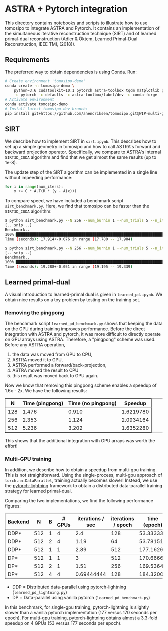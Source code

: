 # ASTRA + Pytorch integration

This directory contains notebooks and scripts to illustrate how to use
tomosipo to integrate ASTRA and Pytorch.  It contains an
implementation of the simultaneous iterative reconstruction technique
(SIRT) and of learned primal-dual reconstruction (Adler & Öktem,
Learned Primal-Dual Reconstruction, IEEE TMI, (2018)).

## Requirements

The preferred way to obtain dependencies is using Conda. Run:

``` bash
# Create environment 'tomosipo-demo'
conda create -n tomosipo-demo \
	python=3.6 cudatoolkit=10.1 pytorch astra-toolbox tqdm matplotlib pytorch-lightning \
	-c pytorch -c defaults -c astra-toolbox/label/dev -c conda-forge
# Activate environment
conda activate tomosipo-demo
# Install latest tomosipo dev-branch:
pip install git+https://github.com/ahendriksen/tomosipo.git@WIP-multi-gpu

```

## SIRT

We describe how to implement SIRT in `sirt.ipynb`. This describes how
to set up a simple geometry in tomosipo and how to call ASTRA's
forward and backward projection operator. Specifically, we compare to
ASTRA's internal `SIRT3D_CUDA` algorithm and find that we get almost
the same results (up to 1e-8).

The update step of the SIRT algorithm can be implemented in a single
line without impeeding performance:
``` python
for i in range(num_iters):
    x += C * A.T(R * (y - A(x)))
```

To compare speed, we have included a benchmark script `sirt_benchmark.py`.
Here, we find that tomosipo can be faster than the `SIRT3D_CUDA` algorithm:
``` bash
$ python sirt_benchmark.py --N 256 --num_burnin 1 --num_trials 5 --n_iter=200 --tomosipo
[.. snip ..]
Benchmark..
100%|█████████████████████████████████████████████████████████████████████████████████████████████████| 5/5 [01:29<00:00, 17.92s/it]
Time (seconds): 17.914+-0.076 in range (17.780 -- 17.984)

$ python sirt_benchmark.py --N 256 --num_burnin 1 --num_trials 5 --n_iter=200 --astra
[.. snip ..]
Benchmark..
100%|█████████████████████████████████████████████████████████████████████████████████████████████████| 5/5 [01:36<00:00, 19.29s/it]
Time (seconds): 19.288+-0.051 in range (19.195 -- 19.339)

```

## Learned primal-dual

A visual introduction to learned-primal dual is given in
`learned_pd.ipynb`. We obtain nice results on a toy problem by testing
on the training set.


### Removing the pingpong

The benchmark script `learned_pd_benchmark.py` shows that keeping the
data on the GPU during training improves performance. Before the
direct integration with ASTRA and pytorch, it was more difficult to
directly operate on GPU arrays using ASTRA. Therefore, a "pingpong"
scheme was used. Before any ASTRA operation,

1. the data was moved from GPU to CPU,
2. ASTRA moved it to GPU,
3. ASTRA performed a forward/back-projection,
4. ASTRA moved the result to CPU
5. this result was moved back to GPU again.

Now we know that removing this pingpong scheme enables a speedup of
1.6x - 2x. We have the following results:

<table border="2" cellspacing="0" cellpadding="6" rules="groups" frame="hsides">
<colgroup>
<col  class="org-right" />
<col  class="org-right" />
<col  class="org-right" />
<col  class="org-right" />
</colgroup>
<thead>
<tr>
<th scope="col" class="org-right">N</th>
<th scope="col" class="org-right">Time (pingpong)</th>
<th scope="col" class="org-right">Time (no pingpong)</th>
<th scope="col" class="org-right">Speedup</th>
</tr>
</thead>
<tbody>
<tr>
<td class="org-right">128</td>
<td class="org-right">1.476</td>
<td class="org-right">0.910</td>
<td class="org-right">1.6219780</td>
</tr>
<tr>
<td class="org-right">256</td>
<td class="org-right">2.353</td>
<td class="org-right">1.124</td>
<td class="org-right">2.0934164</td>
</tr>
<tr>
<td class="org-right">512</td>
<td class="org-right">5.236</td>
<td class="org-right">3.202</td>
<td class="org-right">1.6352280</td>
</tr>
</tbody>
</table>

This shows that the additional integration with GPU arrays was worth the effort!

### Multi-GPU training

In addition, we describe how to obtain a speedup from multi-gpu
training. This is not straightforward. Using the single-process,
multi-gpu approach of `torch.nn.DataParallel`, training actually
becomes slower! Instead, we use the
[pytorch-lightning](https://github.com/PyTorchLightning/pytorch-lightning)
framework to obtain a distributed data-parallel training strategy for
learned primal-dual.

Comparing the two implementations, we find the following performance figures:

<table border="2" cellspacing="0" cellpadding="6" rules="groups" frame="hsides">
<colgroup>
<col  class="org-left" />

<col  class="org-right" />

<col  class="org-right" />

<col  class="org-right" />

<col  class="org-right" />

<col  class="org-right" />

<col  class="org-right" />
</colgroup>
<thead>
<tr>
<th scope="col" class="org-left">Backend</th>
<th scope="col" class="org-right">N</th>
<th scope="col" class="org-right">B</th>
<th scope="col" class="org-right"># GPUs</th>
<th scope="col" class="org-right">iterations / sec</th>
<th scope="col" class="org-right">iterations / epoch</th>
<th scope="col" class="org-right">time (epoch)</th>
</tr>
</thead>

<tbody>
<tr>
<td class="org-left">DDP*</td>
<td class="org-right">512</td>
<td class="org-right">1</td>
<td class="org-right">4</td>
<td class="org-right">2.4</td>
<td class="org-right">128</td>
<td class="org-right">53.333333</td>
</tr>


<tr>
<td class="org-left">DDP*</td>
<td class="org-right">512</td>
<td class="org-right">2</td>
<td class="org-right">4</td>
<td class="org-right">1.19</td>
<td class="org-right">64</td>
<td class="org-right">53.781513</td>
</tr>


<tr>
<td class="org-left">DDP*</td>
<td class="org-right">512</td>
<td class="org-right">1</td>
<td class="org-right">1</td>
<td class="org-right">2.89</td>
<td class="org-right">512</td>
<td class="org-right">177.16263</td>
</tr>
</tbody>

<tbody>
<tr>
<td class="org-left">DP*</td>
<td class="org-right">512</td>
<td class="org-right">1</td>
<td class="org-right">1</td>
<td class="org-right">3</td>
<td class="org-right">512</td>
<td class="org-right">170.66667</td>
</tr>


<tr>
<td class="org-left">DP*</td>
<td class="org-right">512</td>
<td class="org-right">2</td>
<td class="org-right">1</td>
<td class="org-right">1.51</td>
<td class="org-right">256</td>
<td class="org-right">169.53642</td>
</tr>


<tr>
<td class="org-left">DP*</td>
<td class="org-right">512</td>
<td class="org-right">4</td>
<td class="org-right">4</td>
<td class="org-right">0.69444444</td>
<td class="org-right">128</td>
<td class="org-right">184.32000</td>
</tr>
</tbody>
</table>


* DDP = Distributed data-parallel using pytorch-lightning (`learned_pd_lightning.py`)
* DP  = Data-parallel using vanilla pytorch (`learned_pd_benchmark.py`)

In this benchmark, for single-gpu training, pytorch-lightning is
slightly slower than a vanilla pytorch implementation (177 versus 170
seconds per epoch). For multi-gpu training, pytorch-lightning obtains
almost a 3.3-fold speedup on 4 GPUs (53 versus 177 seconds per epoch).
